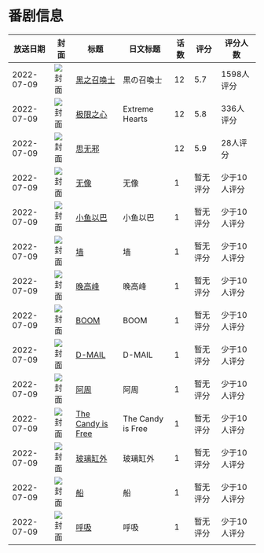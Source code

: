 # 番剧信息

|放送日期|封面|标题|日文标题|话数|评分|评分人数|
|---|---|---|---|---|---|---|
|2022-07-09|![封面](https://lain.bgm.tv/pic/cover/c/2e/91/368617_80B54.jpg)|[黑之召唤士](https://bangumi.tv/subject/368617)|黒の召喚士|12|5.7|1598人评分|
|2022-07-09|![封面](https://lain.bgm.tv/pic/cover/c/61/4f/368816_ETGk3.jpg)|[极限之心](https://bangumi.tv/subject/368816)|Extreme Hearts|12|5.8|336人评分|
|2022-07-09|![封面](https://lain.bgm.tv/pic/cover/c/b1/19/389545_x8zvT.jpg)|[思无邪](https://bangumi.tv/subject/389545)||12|5.9|28人评分|
|2022-07-09|![封面](https://lain.bgm.tv/pic/cover/c/05/b6/411101_4jD04.jpg)|[无像](https://bangumi.tv/subject/411101)|无像|1|暂无评分|少于10人评分|
|2022-07-09|![封面](https://lain.bgm.tv/pic/cover/c/6a/9c/411249_7dtBi.jpg)|[小鱼以巴](https://bangumi.tv/subject/411249)|小鱼以巴|1|暂无评分|少于10人评分|
|2022-07-09|![封面](https://lain.bgm.tv/pic/cover/c/58/16/412197_rXA5z.jpg)|[墙](https://bangumi.tv/subject/412197)|墙|1|暂无评分|少于10人评分|
|2022-07-09|![封面](https://lain.bgm.tv/pic/cover/c/10/06/412663_Jy2K7.jpg)|[晚高峰](https://bangumi.tv/subject/412663)|晚高峰|1|暂无评分|少于10人评分|
|2022-07-09|![封面](https://lain.bgm.tv/pic/cover/c/a2/90/412671_A2Efz.jpg)|[BOOM](https://bangumi.tv/subject/412671)|BOOM|1|暂无评分|少于10人评分|
|2022-07-09|![封面](https://lain.bgm.tv/pic/cover/c/80/a9/412682_IPbUO.jpg)|[D-MAIL](https://bangumi.tv/subject/412682)|D-MAIL|1|暂无评分|少于10人评分|
|2022-07-09|![封面](https://lain.bgm.tv/pic/cover/c/9d/3a/413170_40AK4.jpg)|[阿周](https://bangumi.tv/subject/413170)|阿周|1|暂无评分|少于10人评分|
|2022-07-09|![封面](https://lain.bgm.tv/pic/cover/c/ba/4e/413319_XELMp.jpg)|[The Candy is Free](https://bangumi.tv/subject/413319)|The Candy is Free|1|暂无评分|少于10人评分|
|2022-07-09|![封面](https://lain.bgm.tv/pic/cover/c/8f/ad/413323_JqQzx.jpg)|[玻璃缸外](https://bangumi.tv/subject/413323)|玻璃缸外|1|暂无评分|少于10人评分|
|2022-07-09|![封面](https://lain.bgm.tv/pic/cover/c/a2/6c/413349_IiioI.jpg)|[船](https://bangumi.tv/subject/413349)|船|1|暂无评分|少于10人评分|
|2022-07-09|![封面](https://lain.bgm.tv/pic/cover/c/80/e5/413357_X44CT.jpg)|[呼吸](https://bangumi.tv/subject/413357)|呼吸|1|暂无评分|少于10人评分|
